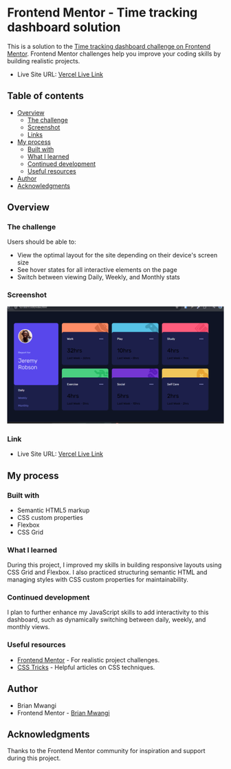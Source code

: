 # Frontend Mentor - Time tracking dashboard solution

This is a solution to the [Time tracking dashboard challenge on Frontend Mentor](https://www.frontendmentor.io/challenges/time-tracking-dashboard-UIQ7167Jw). Frontend Mentor challenges help you improve your coding skills by building realistic projects. 

- Live Site URL: [Vercel Live Link  ](https://time-tracking-dashboard-challenge-teal.vercel.app/)

## Table of contents

- [Overview](#overview)
  - [The challenge](#the-challenge)
  - [Screenshot](#screenshot)
  - [Links](#links)
- [My process](#my-process)
  - [Built with](#built-with)
  - [What I learned](#what-i-learned)
  - [Continued development](#continued-development)
  - [Useful resources](#useful-resources)
- [Author](#author)
- [Acknowledgments](#acknowledgments)

## Overview

### The challenge

Users should be able to:

- View the optimal layout for the site depending on their device's screen size
- See hover states for all interactive elements on the page
- Switch between viewing Daily, Weekly, and Monthly stats

### Screenshot

![](./images/screnshot.png)

### Link

- Live Site URL: [Vercel Live Link  ](https://time-tracking-dashboard-challenge-teal.vercel.app/)

## My process

### Built with

- Semantic HTML5 markup
- CSS custom properties
- Flexbox
- CSS Grid


### What I learned

During this project, I improved my skills in building responsive layouts using CSS Grid and Flexbox. I also practiced structuring semantic HTML and managing styles with CSS custom properties for maintainability.

### Continued development

I plan to further enhance my JavaScript skills to add interactivity to this dashboard, such as dynamically switching between daily, weekly, and monthly views.

### Useful resources

- [Frontend Mentor](https://www.frontendmentor.io/) - For realistic project challenges.
- [CSS Tricks](https://css-tricks.com/) - Helpful articles on CSS techniques.

## Author

- Brian Mwangi
- Frontend Mentor - [Brian Mwangi](https://www.frontendmentor.io/profile/yourusername)

## Acknowledgments

Thanks to the Frontend Mentor community for inspiration and support during this project.
